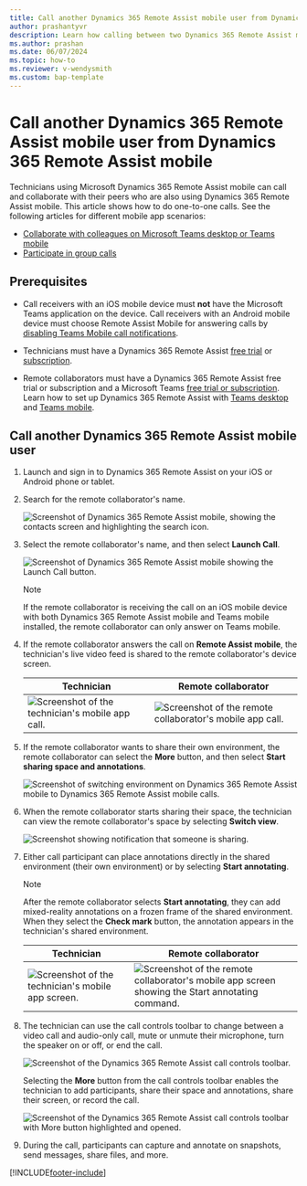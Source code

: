 ```yaml
---
title: Call another Dynamics 365 Remote Assist mobile user from Dynamics 365 Remote Assist mobile
author: prashantyvr 
description: Learn how calling between two Dynamics 365 Remote Assist mobile users works
ms.author: prashan
ms.date: 06/07/2024
ms.topic: how-to
ms.reviewer: v-wendysmith
ms.custom: bap-template
---
```


# Call another Dynamics 365 Remote Assist mobile user from Dynamics 365 Remote Assist mobile

Technicians using Microsoft Dynamics 365 Remote Assist mobile can call and collaborate with their peers who are also using Dynamics 365 Remote Assist mobile. This article shows how to do one-to-one calls. See the following articles for different mobile app scenarios:

- [Collaborate with colleagues on Microsoft Teams desktop or Teams mobile](remote-assist-mobile-to-teams-calls.md)
- [Participate in group calls](group-calling.md)


## Prerequisites

- Call receivers with an iOS mobile device must **not** have the Microsoft Teams application on the device. Call receivers with an Android mobile device must choose Remote Assist Mobile for answering calls by [disabling Teams Mobile call notifications](remote-assist-mobile-to-teams-calls.md#what-happens-when-dynamics-365-remote-assist-mobile-and-teams-mobile-are-installed-on-the-same-device). 

- Technicians must have a Dynamics 365 Remote Assist [free trial](../try-remote-assist.md) or [subscription](../buy-remote-assist.md).

- Remote collaborators must have a Dynamics 365 Remote Assist free trial or subscription and a Microsoft Teams [free trial or subscription](https://www.microsoft.com/microsoft-365/microsoft-teams/group-chat-software). Learn how to set up Dynamics 365 Remote Assist with [Teams desktop](../teams-pc-all.md) and [Teams mobile](../teams-mobile-all.md).

## Call another Dynamics 365 Remote Assist mobile user

1. Launch and sign in to Dynamics 365 Remote Assist on your iOS or Android phone or tablet.

1. Search for the remote collaborator's name.

    ![Screenshot of Dynamics 365 Remote Assist mobile, showing the contacts screen and highlighting the search icon.](./media/ram-to-ram-search-collaborator.jpg "Search")

1. Select the remote collaborator's name, and then select **Launch Call**.

    ![Screenshot of Dynamics 365 Remote Assist mobile showing the Launch Call button.](./media/ram-to-ram-launch-call.jpg)

   > [!NOTE]
   > If the remote collaborator is receiving the call on an iOS mobile device with both Dynamics 365 Remote Assist mobile and Teams mobile installed, the remote collaborator can only answer on Teams mobile.

1. If the remote collaborator answers the call on **Remote Assist mobile**, the technician's live video feed is shared to the remote collaborator's device screen.

     |Technician|Remote collaborator|
     |------------------------------------------------|------------------------------------------------|
     |![Screenshot of the technician's mobile app call.](./media/technician-toolbar.jpg)|![Screenshot of the remote collaborator's mobile app call.](./media/remote-collaborator-toolbar.jpg)|    

1. If the remote collaborator wants to share their own environment, the remote collaborator can select the **More** button, and then select **Start sharing space and annotations**.

    ![Screenshot of switching environment on Dynamics 365 Remote Assist mobile to Dynamics 365 Remote Assist mobile calls.](./media/share-space-annotations.jpg)

1. When the remote collaborator starts sharing their space, the technician can view the remote collaborator's space by selecting **Switch view**.

    ![Screenshot showing notification that someone is sharing.](./media/ram-to-ram-switch-view.jpg "View others' space")

1. Either call participant can place annotations directly in the shared environment (their own environment) or by selecting **Start annotating**. 

    > [!NOTE] 
    > After the remote collaborator selects **Start annotating**, they can add mixed-reality annotations on a frozen frame of the shared environment. When they select the **Check mark** button, the annotation appears in the technician's shared environment.

     |Technician|Remote collaborator|
     |------------------------------------------------|------------------------------------------------|
     |![Screenshot of the technician's mobile app screen.](./media/technician-toolbar-2.jpg)|![Screenshot of the remote collaborator's mobile app screen showing the Start annotating command.](./media/remote-collaborator-2-toolbar.jpg)|  

1. The technician can use the call controls toolbar to change between a video call and audio-only call, mute or unmute their microphone, turn the speaker on or off, or end the call. 

    ![Screenshot of the Dynamics 365 Remote Assist call controls toolbar.](./media/call-controls-1.jpg)
    
    Selecting the **More** button from the call controls toolbar enables the technician to add participants, share their space and annotations, share their screen, or record the call.
    
    ![Screenshot of the Dynamics 365 Remote Assist call controls toolbar with More button highlighted and opened.](./media/call-controls-more-menu.jpg)

1. During the call, participants can capture and annotate on snapshots, send messages, share files, and more.

[!INCLUDE[footer-include](../../includes/footer-banner.md)]
